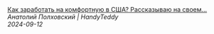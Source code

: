 <!--2024-09-12 15:00:41-->
<div class="yb">
  <a class="nodecor" href="/index.html?rabota/kak_zarabotat_na_komfortnuju_v_ssha_rasskazyvaju_na_svoem_kanale_handyman_hendimen_rabotavssha">
    <img class="preview" data-videoid="bhMnaLTnyhk" src="https://i3.ytimg.com/vi/bhMnaLTnyhk/hqdefault.jpg" align="middle" alt="">
  </a>
  <div class="inlbl text">
    <a class="nodecor" href="/index.html?rabota/kak_zarabotat_na_komfortnuju_v_ssha_rasskazyvaju_na_svoem_kanale_handyman_hendimen_rabotavssha">Как заработать на комфортную в США? Рассказываю на своем...</a><br>
    <i class="smaller2">Анатолий Полховский | HandyTeddy </i><br>
    <i class="smaller3">2024-09-12</i>
  </div>
</div>
